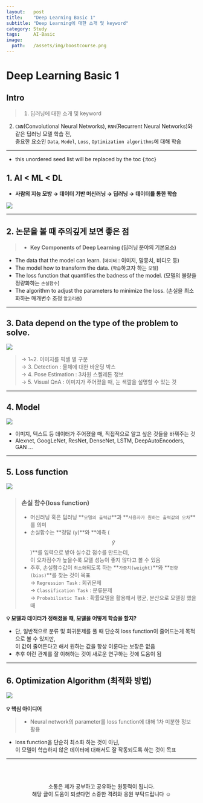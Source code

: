 ```yaml
---
layout:   post
title:    "Deep Learning Basic 1"
subtitle: "Deep Learning에 대한 소개 및 keyword"
category: Study
tags:     AI-Basic
image:
  path:   /assets/img/boostcourse.png
---
```

# Deep Learning Basic 1

## Intro
>1. 딥러닝에 대한 소개 및 keyword
2. `CNN`(Convolutional Neural Networks), `RNN`(Recurrent Neural Networks)와 같은 딥러닝 모델 학습 전, <br>
 중요한 요소인 `Data`, `Model`, `Loss`, `Optimization algorithms`에 대해 학습

---

<!--more-->

* this unordered seed list will be replaced by the toc
{:toc}

## 1. AI < ML < DL
- **사람의 지능 모방 → 데이터 기반 머신러닝 → 딥러닝 → 데이터를 통한 학습**

![](https://velog.velcdn.com/images/leejy1373/post/fef480db-7b1e-4899-a62b-4e2d88b3d125/image.png)

---

## 2. 논문을 볼 때 주의깊게 보면 좋은 점

>- **Key Components of Deep Learning (딥러닝 분야의 기본요소)**
- The data that the model can learn. (`데이터` : 이미지, 말뭉치, 비디오 등)
- The model how to transform the data. (`학습`하고자 하는 `모델`)
- The loss function that quantifies the badness of the model. (모델의 불량을 정량화하는 `손실함수`)
- The algorithm to adjust the parameters to minimize the loss. (손실을 최소화하는 매개변수 조정 `알고리즘`)

---

## 3. **Data depend on the type of the problem to solve.**

![](https://velog.velcdn.com/images/leejy1373/post/2ffd9ee4-95a6-48ac-b6e3-a3cac8581967/image.png)

>→ 1~2. 이미지를 픽셀 별 구분 <br>
→ 3. Detection : 물체에 대한 바운딩 박스 <br>
→ 4. Pose Estimation : 3차원 스켈레톤 정보 <br>
→ 5. Visual QnA : 이미지가 주어졌을 때, 눈 색깔을 설명할 수 있는 것

---

## 4. Model

![](https://velog.velcdn.com/images/leejy1373/post/116f91f7-768e-418e-9433-3b0e5d37fdce/image.png)
- 이미지, 텍스트 등 데이터가 주어졌을 때, 직접적으로 알고 싶은 것들을 바꿔주는 것
- Alexnet, GoogLeNet, ResNet, DenseNet, LSTM, DeepAutoEncoders, GAN ...

---

## 5. Loss function

![](https://velog.velcdn.com/images/leejy1373/post/0ec5bec5-983a-44b6-80b4-17bff25197e0/image.png)

>### 손실 함수(loss function)
> - 머신러닝 혹은 딥러닝 **`모델의 출력값`**과 **`사용자가 원하는 출력값의 오차`**를 의미
>- 손실함수는 **정답 (y)**와 **예측 ($$\hat y$$)**를 입력으로 받아 실수값 점수를 만드는데,<br>
    이 오차점수가 높을수록 모델 성능이 좋지 않다고 볼 수 있음
>- 추후, 손실함수값이 `최소화`되도록 하는 **`가중치(weight)`**와 **`편향(bias)`**를 찾는 것이 목표<br>
>→ `Regression Task` : 회귀문제<br>
>→ `Classification Task` : 분류문제<br>
>→ `Probabilistic Task` : 확률모델을 활용해서 평균, 분산으로 모델링 했을 때<br>

**💡 모델과 데이터가 정해졌을 때, 모델을 어떻게 학습을 할지?**
- 단, 일반적으로 분류 및 회귀문제를 풀 때 단순히 loss function이 줄어드는게 목적으로 볼 수 있지만, <br>
    이 값이 줄어든다고 해서 원하는 값을 항상 이룬다는 보장은 없음
- 추후 이런 관계를 잘 이해하는 것이 새로운 연구하는 것에 도움이 됨

---

## 6. Optimization Algorithm (최적화 방법)

![](https://velog.velcdn.com/images/leejy1373/post/0c8ef765-437c-48bd-9202-9f6c0fbee811/image.png)
<br><br>
**💡 핵심 아이디어**
>- Neural network의 parameter를 loss function에 대해 1차 미분한 정보 활용
- loss function을 단순히 최소화 하는 것이 아닌,<br>
    이 모델이 학습하지 않은 데이터에 대해서도 잘 작동되도록 하는 것이 목표

---

<!--more-->

<br><br>

<div align="center">
소통은 제가 공부하고 공유하는 원동력이 됩니다.<br>
해당 글이 도움이 되셨다면 소중한 격려와 응원 부탁드립니다 ☺️
</div>  